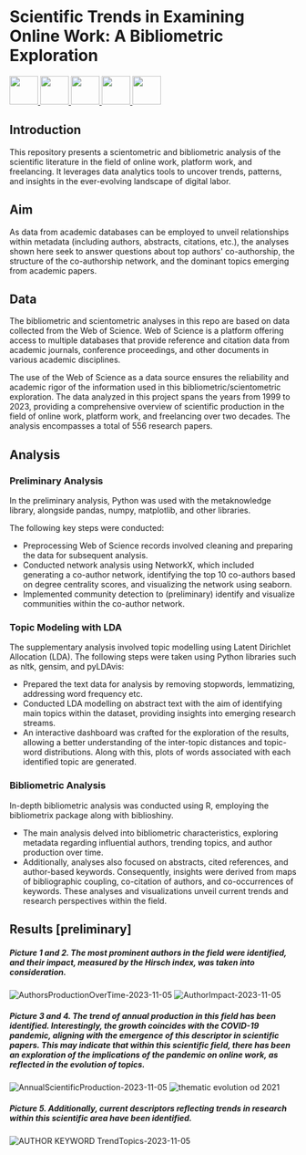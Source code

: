 # Scientific Trends in Examining Online Work: A Bibliometric Exploration
<a href="#"><p align="left">
<img src="https://github.com/onemarc/tech-icons/blob/main/icons/python-dark.svg" width="50">
<img src="https://github.com/onemarc/tech-icons/blob/main/icons/numpy-dark.svg" width="50">
<img src="https://github.com/onemarc/tech-icons/blob/main/icons/pandas-dark.svg" width="50">
<img src="https://github.com/onemarc/tech-icons/blob/main/icons/seaborn-dark.svg" width="50">
<img src="https://github.com/onemarc/tech-icons/blob/main/icons/matplotlib-dark.svg" width="50">
</p></a>


## Introduction

This repository presents a scientometric and bibliometric analysis of the scientific literature in the field of online work, platform work, and freelancing. It leverages data analytics tools to uncover trends, patterns, and insights in the ever-evolving landscape of digital labor.

## Aim

As data from academic databases can be employed to unveil relationships within metadata (including authors, abstracts, citations, etc.), the analyses shown here seek to answer questions about top authors' co-authorship, the structure of the co-authorship network, and the dominant topics emerging from academic papers.

## Data 

The bibliometric and scientometric analyses in this repo are based on data collected from the Web of Science. Web of Science is a platform offering access to multiple databases that provide reference and citation data from academic journals, conference proceedings, and other documents in various academic disciplines. 

The use of the Web of Science as a data source ensures the reliability and academic rigor of the information used in this bibliometric/scientometric exploration. The data analyzed in this project spans the years from 1999 to 2023, providing a comprehensive overview of scientific production in the field of online work, platform work, and freelancing over two decades. The analysis encompasses a total of 556 research papers.

## Analysis 

### Preliminary Analysis

In the preliminary analysis, Python was used with the metaknowledge library, alongside pandas, numpy, matplotlib, and other libraries. 

The following key steps were conducted:

- Preprocessing Web of Science records involved cleaning and preparing the data for subsequent analysis.
- Conducted network analysis using NetworkX, which included generating a co-author network, identifying the top 10 co-authors based on degree centrality scores, and visualizing the network using seaborn.
- Implemented community detection to (preliminary) identify and visualize communities within the co-author network.

### Topic Modeling with LDA

The supplementary analysis involved topic modelling using Latent Dirichlet Allocation (LDA). The following steps were taken using Python libraries such as nltk, gensim, and pyLDAvis:

- Prepared the text data for analysis by removing stopwords, lemmatizing, addressing word frequency etc.
- Conducted LDA modelling on abstract text with the aim of identifying main topics within the dataset, providing insights into emerging research streams.
- An interactive dashboard was crafted for  the exploration of the results, allowing a better understanding of the inter-topic distances and topic-word distributions. Along with this, 
plots of words associated with each identified topic are generated.

### Bibliometric Analysis

In-depth bibliometric analysis was conducted using R, employing the bibliometrix package along with biblioshiny. 

- The main analysis delved into bibliometric characteristics, exploring metadata regarding influential authors, trending topics, and author production over time.
- Additionally, analyses also focused on abstracts, cited references, and author-based keywords. Consequently, insights were derived from maps of bibliographic coupling, co-citation of authors, and co-occurrences of keywords. These analyses and visualizations unveil current trends and research perspectives within the field.

## Results [preliminary]

##### Picture 1 and 2. The most prominent authors in the field were identified, and their impact, measured by the Hirsch index, was taken into consideration.
![AuthorsProductionOverTime-2023-11-05](https://github.com/makilezx/Scientific-Trends-in-Online-Work-A-Bibliometric-Exploration/assets/50851469/4cacedbe-f9a1-4833-9838-94726ed2bf37)
![AuthorImpact-2023-11-05](https://github.com/makilezx/Scientific-Trends-in-Online-Work-A-Bibliometric-Exploration/assets/50851469/89c8ae0a-276b-46e6-9635-891b1dc5d486)

##### Picture 3 and 4. The trend of annual production in this field has been identified. Interestingly, the growth coincides with the COVID-19 pandemic, aligning with the emergence of this descriptor in scientific papers. This may indicate that within this scientific field, there has been an exploration of the implications of the pandemic on online work, as reflected in the evolution of topics.
![AnnualScientificProduction-2023-11-05](https://github.com/makilezx/Scientific-Trends-in-Online-Work-A-Bibliometric-Exploration/assets/50851469/f38e742e-8daa-4397-80fd-d45b851bfb01)
![thematic evolution od 2021](https://github.com/makilezx/Scientific-Trends-in-Online-Work-A-Bibliometric-Exploration/assets/50851469/376a6ae8-ab1c-467e-891e-d08d23a9a553)

##### Picture 5. Additionally, current descriptors reflecting trends in research within this scientific area have been identified.
![AUTHOR KEYWORD TrendTopics-2023-11-05](https://github.com/makilezx/Scientific-Trends-in-Online-Work-A-Bibliometric-Exploration/assets/50851469/27056ec0-1c6c-4be1-a457-eacba2b26b82)







